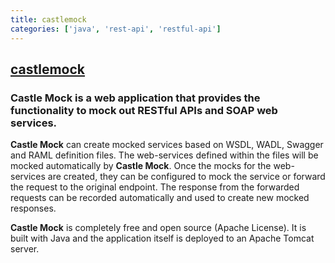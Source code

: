 ```yaml
---
title: castlemock
categories: ['java', 'rest-api', 'restful-api']
---
```

## [castlemock](https://github.com/castlemock/castlemock)

### Castle Mock is a web application that provides the functionality to mock out RESTful APIs and SOAP web services. 


**Castle Mock** can create mocked services based on WSDL, WADL, Swagger and RAML definition files. The web-services defined within the files will be mocked automatically by **Castle Mock**. Once the mocks for the web-services are created, they can be configured to mock the service or forward the request to the original endpoint. The response from the forwarded requests can be recorded automatically and used to create new mocked responses.

**Castle Mock** is completely free and open source (Apache License). It is built with Java and the application itself is deployed to an Apache Tomcat server.
